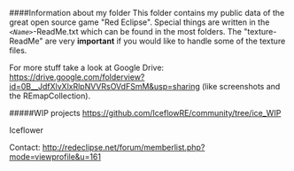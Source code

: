 ####Information about my folder
This folder contains my public data of the great open source game "Red Eclipse".
Special things are written in the *``<Name>``*-ReadMe.txt which can be found in the most folders. The "texture-ReadMe" are very **important** if you would like to handle some of the texture files.

For more stuff take a look at Google Drive: https://drive.google.com/folderview?id=0B__JdfXlvXlxRlpNVVRsOVdFSmM&usp=sharing (like screenshots and the REmapCollection).

#####WIP projects
https://github.com/IceflowRE/community/tree/ice_WIP

Iceflower

Contact: http://redeclipse.net/forum/memberlist.php?mode=viewprofile&u=161